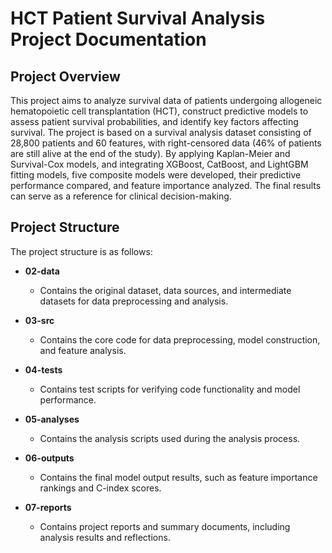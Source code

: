 # HCT Patient Survival Analysis Project Documentation

## Project Overview

This project aims to analyze survival data of patients undergoing allogeneic hematopoietic cell transplantation (HCT), construct predictive models to assess patient survival probabilities, and identify key factors affecting survival. The project is based on a survival analysis dataset consisting of 28,800 patients and 60 features, with right-censored data (46% of patients are still alive at the end of the study). By applying Kaplan-Meier and Survival-Cox models, and integrating XGBoost, CatBoost, and LightGBM fitting models, five composite models were developed, their predictive performance compared, and feature importance analyzed. The final results can serve as a reference for clinical decision-making.

## Project Structure

The project structure is as follows:

- **02-data**  
  - Contains the original dataset, data sources, and intermediate datasets for data preprocessing and analysis.  

- **03-src**  
  - Contains the core code for data preprocessing, model construction, and feature analysis.  

- **04-tests**  
  - Contains test scripts for verifying code functionality and model performance.  

- **05-analyses**  
  - Contains the analysis scripts used during the analysis process.  

- **06-outputs**  
  - Contains the final model output results, such as feature importance rankings and C-index scores.  

- **07-reports**  
  - Contains project reports and summary documents, including analysis results and reflections.  

